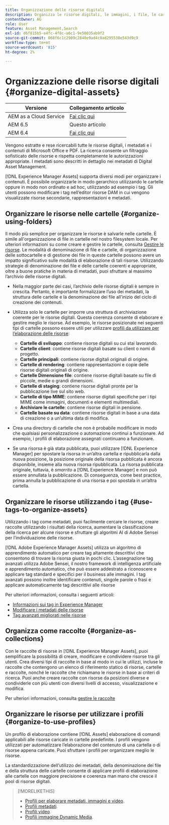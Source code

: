 ```yaml
---
title: Organizzazione delle risorse digitali
description: Organizza le risorse digitali, le immagini, i file, le cartelle e così via utilizzando Experience Manager.
contentOwner: AG
role: User
feature: Asset Management,Search
exl-id: d6f815b5-e4fc-4f8c-a6c1-9e50035ab9f2
source-git-commit: 068f6c1c2909c2840e9ad4c0ad295538e543d9c9
workflow-type: tm+mt
source-wordcount: '815'
ht-degree: 2%

---
```


# Organizzazione delle risorse digitali {#organize-digital-assets}

| Versione | Collegamento articolo |
| -------- | ---------------------------- |
| AEM as a Cloud Service | [Fai clic qui](https://experienceleague.adobe.com/docs/experience-manager-cloud-service/content/assets/manage/organize-assets.html?lang=en) |
| AEM 6.5 | Questo articolo |
| AEM 6.4 | [Fai clic qui](https://experienceleague.adobe.com/docs/experience-manager-64/assets/managing/organize-assets.html?lang=en) |

Vengono estratte e rese ricercabili tutte le risorse digitali, i metadati e i contenuti di Microsoft Office e PDF. La ricerca consente un filtraggio sofisticato delle risorse e rispetta completamente le autorizzazioni appropriate. I metadati sono descritti in dettaglio nei metadati di Digital Asset Management.

[!DNL Experience Manager Assets] supporta diversi modi per organizzare i contenuti. È possibile organizzarle in modo gerarchico utilizzando le cartelle oppure in modo non ordinato e ad hoc, utilizzando ad esempio i tag. Gli utenti possono modificare i tag nell’editor risorse DAM in cui vengono visualizzate risorse secondarie, rappresentazioni e metadati.

## Organizzare le risorse nelle cartelle {#organize-using-folders}

Il modo più semplice per organizzare le risorse è salvarle nelle cartelle. È simile all&#39;organizzazione di file in cartelle nel nostro filesystem locale. Per ulteriori informazioni su come creare e gestire le cartelle, consulta [Gestire le risorse](manage-assets.md). Le modalità di denominazione di file e cartelle, di organizzazione delle sottocartelle e di gestione dei file in queste cartelle possono avere un impatto significativo sulle modalità di elaborazione di tali risorse. Utilizzando strategie di denominazione dei file e delle cartelle coerenti e appropriate, oltre a buone pratiche in materia di metadati, puoi sfruttare al massimo l’archivio delle risorse digitali.

* Nella maggior parte dei casi, l’archivio delle risorse digitali è sempre in crescita. Pertanto, è importante formalizzare l’uso dei metadati, la struttura delle cartelle e la denominazione dei file all’inizio del ciclo di creazione dei contenuti.
* Utilizza solo le cartelle per imporre una struttura di archiviazione coerente per le risorse digitali. Questa coerenza consente di elaborare e gestire meglio le risorse. Ad esempio, le risorse posizionate nei seguenti tipi di cartelle possono essere utili per utilizzare [profili da utilizzare per l’elaborazione delle risorse](processing-profiles.md):

   * **Cartelle di sviluppo**: contiene risorse digitali su cui stai lavorando.
   * **Cartelle client**: contiene risorse digitali basate su client o nomi di progetto.
   * **Cartelle principali**: contiene risorse digitali originali di origine.
   * **Cartelle di rendering**: contiene rappresentazioni e copie delle risorse digitali originali di origine.
   * **Cartelle Dimensione file**: contiene risorse digitali basate su file di piccole, medie o grandi dimensioni.
   * **Cartelle di staging**: contiene risorse digitali pronte per la pubblicazione live sul sito web.
   * **Cartelle di tipo MIME**: contiene risorse digitali specifiche per i tipi MIME come immagini, documenti e elementi multimediali.
   * **Archiviare le cartelle**: contiene risorse digitali in pensione.
   * **Cartelle basate su data**: contiene risorse digitali in base a una data di creazione o a un’ultima data di modifica.

* Crea una directory di cartelle che non è probabile modificare in modo che qualsiasi personalizzazione o automazione continui a funzionare. Ad esempio, i profili di elaborazione assegnati continuano a funzionare.
* Se una risorsa è già stata pubblicata, puoi utilizzare [!DNL Experience Manager] per spostare la risorsa in un’altra cartella e ripubblicarla dalla nuova posizione, la posizione originale della risorsa pubblicata è ancora disponibile, insieme alla nuova risorsa ripubblicata. La risorsa pubblicata originale, tuttavia, è *smarrito* a [!DNL Experience Manager] e non può essere annullata la pubblicazione. Di conseguenza, come best practice, prima annulla la pubblicazione di una risorsa e poi spostala in un’altra cartella.

## Organizzare le risorse utilizzando i tag {#use-tags-to-organize-assets}

Utilizzando i tag come metadati, puoi facilmente cercare le risorse, creare raccolte utilizzando i risultati della ricerca, aumentare la classificazione della ricerca per alcune risorse e sfruttare gli algoritmi AI di Adobe Sensei per l’individuazione delle risorse.

[!DNL Adobe Experience Manager Assets] utilizza un algoritmo di apprendimento automatico per creare tag altamente descrittivi che consentono di trovare la risorsa giusta in pochi clic. L’assegnazione tag avanzati utilizza Adobe Sensei, il nostro framework di intelligenza artificiale e apprendimento automatico, che può essere addestrato a riconoscere e applicare tag standard e specifici per il business alle immagini. I tag avanzati possono inoltre identificare contenuti, singole parole o frasi e applicare automaticamente tag descrittivi alle risorse

Per ulteriori informazioni, consulta i seguenti articoli:

* [Informazioni sui tag in Experience Manager](/help/sites-authoring/tags.md)
* [Modificare i metadati delle risorse](metadata.md)
* [Tag avanzati migliorati nelle risorse](enhanced-smart-tags.md)

## Organizza come raccolte {#organize-as-collections}

Con le raccolte di risorse in [!DNL Experience Manager Assets], puoi semplificare la possibilità di creare, modificare e condividere risorse tra gli utenti. Crea diversi tipi di raccolte in base al modo in cui le utilizzi, incluse le raccolte che contengono un elenco di riferimento statico di risorse, cartelle e raccolte, nonché le raccolte che richiamano le risorse in base ai criteri di ricerca.  Puoi anche creare raccolte con risorse da posizioni diverse e condividerle con più utenti con diversi livelli di accesso, visualizzazione e modifica.

Per ulteriori informazioni, consulta [gestire le raccolte](manage-collections.md)

<!-- TBD items: add screenshots where applicable
Any hints/recommendations of when to use what method of organizing? Some examples of how organizing helps towards a better taxonomy and improved content velocity.
Add back links to blog posts by marketing?
-->

## Organizzare le risorse per utilizzare i profili {#organize-to-use-profiles}

Un profilo di elaborazione contiene [!DNL Assets] elaborazione di comandi applicabili alle risorse caricate in cartelle predefinite. I profili vengono utilizzati per automatizzare l’elaborazione del contenuto di una cartella o di risorse appena caricate. Puoi sfruttare i profili per organizzare meglio le risorse.

La standardizzazione dell’utilizzo dei metadati, della denominazione dei file e della struttura delle cartelle consente di applicare profili di elaborazione alle cartelle con maggiore precisione e coerenza man mano che cresce il pool di risorse digitali.

>[!MORELIKETHIS]
>
>* [Profili per elaborare metadati, immagini e video](processing-profiles.md).
>* [Profili metadati](/help/assets/metadata-config.md#metadata-profiles).
>* [Profili video](video-profiles.md).
>* [Profili immagine Dynamic Media](image-profiles.md).

